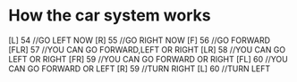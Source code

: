 # How the car system works

[L] 	54 //GO LEFT NOW
[R] 	55 //GO RIGHT NOW
[F] 	56 //GO FORWARD
[FLR]	57 //YOU CAN GO FORWARD,LEFT OR RIGHT
[LR] 	58 //YOU CAN GO LEFT OR RIGHT
[FR]	59 //YOU CAN GO FORWARD OR RIGHT
[FL]	60 //YOU CAN GO FORWARD OR LEFT
[R] 	59 //TURN RIGHT
[L]		60 //TURN LEFT
